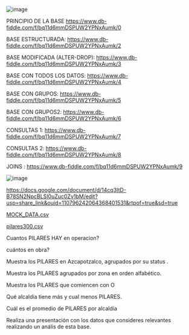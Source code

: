 ![image](https://user-images.githubusercontent.com/91554777/235196884-6cfb1909-3699-4c0f-ad0f-09ff27471105.png)

PRINCIPIO DE LA BASE https://www.db-fiddle.com/f/bq11d6mmDSPUW2YPNxAumk/0

BASE ESTRUCTURADA: https://www.db-fiddle.com/f/bq11d6mmDSPUW2YPNxAumk/2

BASE MODIFICADA (ALTER-DROP): https://www.db-fiddle.com/f/bq11d6mmDSPUW2YPNxAumk/3

BASE CON TODOS LOS DATOS: https://www.db-fiddle.com/f/bq11d6mmDSPUW2YPNxAumk/4

BASE CON GRUPOS: https://www.db-fiddle.com/f/bq11d6mmDSPUW2YPNxAumk/5

BASE CON GRUPOS2: https://www.db-fiddle.com/f/bq11d6mmDSPUW2YPNxAumk/6


CONSULTAS 1: https://www.db-fiddle.com/f/bq11d6mmDSPUW2YPNxAumk/7

CONSULTAS 2: https://www.db-fiddle.com/f/bq11d6mmDSPUW2YPNxAumk/8

JOINS : https://www.db-fiddle.com/f/bq11d6mmDSPUW2YPNxAumk/9


![image](https://user-images.githubusercontent.com/91554777/235502032-0d8f2296-5816-422b-93b5-be9def027bad.png)


https://docs.google.com/document/d/14cq3ItD-B78SN2NpcBLSI0uZuc0Zv1bM/edit?usp=share_link&ouid=110796242064368401531&rtpof=true&sd=true


[MOCK_DATA.csv](https://github.com/escuelaDeCodigoMargaritaMaza/Base_de_Datos/files/11403101/MOCK_DATA.csv)

[pilares300.csv](https://github.com/escuelaDeCodigoMargaritaMaza/Base_de_Datos/files/11403113/pilares300.csv)

Cuantos PILARES HAY en operacion?

cuántos en obra?

Muestra los PILARES en Azcapotzalco, agrupados por su status .

Muestra los PILARES agrupados por zona en orden alfabético.

Muestra los PILARES que comiencen con O

Qué alcaldía tiene más y cual menos PILARES.

Cuál es el promedio de PILARES por alcaldía

Realiza una presentación con los datos que consideres relevantes realizando un anális de esta base.



